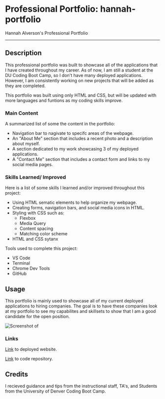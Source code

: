 # Professional Portfolio: hannah-portfolio

Hannah Alverson's Professional Portfolio

---
## Description

This professional portfolio was built to showcase all of the applications that I have created throughout my career. As of now, I am still a student at the DU Coding Boot Camp, so I don't have many deployed applications. However, I am consistently working on new projects that will be added as they are completed.

This portfolio was built using only HTML and CSS, but will be updated with more languages and funtions as my coding skills improve.

### Main Content

A summarized list of some the content in the portfolio:

 - Navigation bar to nagivate to specifc areas of the webpage.
 - An "About Me" section that includes a recent photo and a description about myself.
 - A section dedicated to my work showcasing 3 of my deployed applications.
 - A "Contact Me" section that includes a contact form and links to my social media pages.


### Skills Learned/ Improved

Here is a list of some skills I learned and/or improved throughout this project:

- Using HTML sematic elements to help organize my webpage.
- Creating forms, navigation bars, and social media icons in HTML.
- Styling with CSS such as:
    - Flexbox
    - Media Query
    - Content spacing
    - Matching color scheme
- HTML and CSS sytanx 


Tools used to complete this project:

- VS Code
- Terminal
- Chrome Dev Tools
- GitHub


## Usage

This portfolio is mainly used to showcase all of my current deployed applications to hiring companies. The goal is to have these companies look at my portfolio to see my capabilites and skillsets to show that I am a good candidate for the open position.

![Screenshot of ]()

### Links

[Link]() to deployed website.

[Link](https://github.com/alverson98/hannah-portfolio) to code repository.

## Credits

I recieved guidance and tips from the instructional staff, TA's, and Students from the University of Denver Coding Boot Camp.